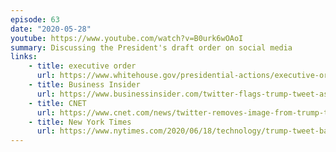 ```yaml
---
episode: 63
date: "2020-05-28"
youtube: https://www.youtube.com/watch?v=B0urk6wOAoI
summary: Discussing the President's draft order on social media
links:
    - title: executive order
      url: https://www.whitehouse.gov/presidential-actions/executive-order-preventing-online-censorship/
    - title: Business Insider
      url: https://www.businessinsider.com/twitter-flags-trump-tweet-as-violating-policy-against-abusive-behavior-2020-6
    - title: CNET
      url: https://www.cnet.com/news/twitter-removes-image-from-trump-tweet-for-violating-copyright-policy/
    - title: New York Times
      url: https://www.nytimes.com/2020/06/18/technology/trump-tweet-baby-manipulated.html
---
```

